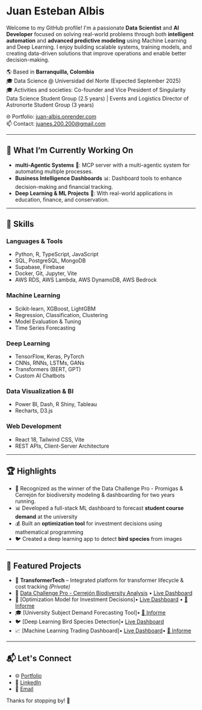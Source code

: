 # Juan Esteban Albis

Welcome to my GitHub profile! I'm a passionate **Data Scientist** and **AI Developer** focused on solving real-world problems through both **intelligent automation** and **advanced predictive modeling** using Machine Learning and Deep Learning. I enjoy building scalable systems, training models, and creating data-driven solutions that improve operations and enable better decision-making.

🌎 Based in **Barranquilla, Colombia**  
🎓 Data Science @ Universidad del Norte (Expected September 2025)  
🎓 Activities and societies: Co-founder and Vice President of Singularity Data Science Student Group (2.5 years) | Events and Logistics Director of Astronorte Student Group (3 years)


🌐 Portfolio: [juan-albis.onrender.com](https://juan-albis.onrender.com)  
📫 Contact: [juanes.200.200@gmail.com](mailto:juanes.200.200@gmail.com)

---

## 🚀 What I’m Currently Working On
- **multi-Agentic Systems** 🔌: MCP server with a multi-agentic system for automating multiple processes.
- **Business Intelligence Dashboards** 📊: Dashboard tools to enhance decision-making and financial tracking.
- **Deep Learning & ML Projects** 🧠: With real-world applications in education, finance, and conservation.

---

## 🧠 Skills

### Languages & Tools
- Python, R, TypeScript, JavaScript
- SQL, PostgreSQL, MongoDB
- Supabase, Firebase
- Docker, Git, Jupyter, Vite
- AWS RDS, AWS Lambda, AWS DynamoDB, AWS Bedrock

### Machine Learning
- Scikit-learn, XGBoost, LightGBM
- Regression, Classification, Clustering
- Model Evaluation & Tuning
- Time Series Forecasting

### Deep Learning
- TensorFlow, Keras, PyTorch
- CNNs, RNNs, LSTMs, GANs
- Transformers (BERT, GPT)
- Custom AI Chatbots

### Data Visualization & BI
- Power BI, Dash, R Shiny, Tableau
- Recharts, D3.js

### Web Development
- React 18, Tailwind CSS, Vite
- REST APIs, Client-Server Architecture

---

## 🏆 Highlights
- 🥇 Recognized as the winner of the Data Challenge Pro - Promigas & Cerrejón for biodiversity modeling & dashboarding for two years running.
- 📊 Developed a full-stack ML dashboard to forecast **student course demand** at the university
- 💰 Built an **optimization tool** for investment decisions using mathematical programming
- 🐦 Created a deep learning app to detect **bird species** from images

---

## 📌 Featured Projects
- 🔌 **TransformerTech** – Integrated platform for transformer lifecycle & cost tracking *(Private)*
- 🌱 [Data Challenge Pro - Cerrejón Biodiversity Analysis](https://github.com/juanes213/Data-Challenge-Pro-V2) • [Live Dashboard](https://ayrgthon.github.io/dcp.html)
- 💸 [Optimization Model for Investment Decisions]• [Live Dashboard](https://optimizacion-final.onrender.com/) • [📄 Informe](./Informe_Optimizacion_Matematica.pdf)
- 🎓 [University Subject Demand Forecasting Tool]• [📄 Informe](./seminario_investigativo.pdf)
- 🐦 [Deep Learning Bird Species Detection]• [Live Dashboard](https://optimizacion-final.onrender.com/)
- 📈 [Machine Learning Trading Dashboard]• [Live Dashboard](https://machinelearning-project-gwao.onrender.com/)• [📄 Informe](./Articulo_ml_viz)

---

## 📬 Let's Connect
- 🌐 [Portfolio](https://juan-albis.onrender.com)
- 💼 [LinkedIn](https://linkedin.com/in/juan-esteban-albis-4672961b6)
- 📧 [Email](mailto:juanes.200.200@gmail.com)

Thanks for stopping by! 🚀
